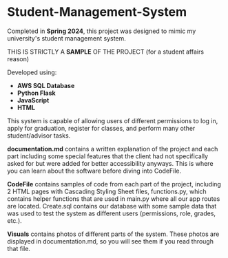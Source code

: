 # Student-Management-System
Completed in **Spring 2024**, this project was designed to mimic my university's student management system.

THIS IS STRICTLY A **SAMPLE** OF THE PROJECT (for a student affairs reason)

Developed using:
  - **AWS SQL Database**
  - **Python Flask**
  - **JavaScript**
  - **HTML**
    
This system is capable of allowing users of different permissions to log in, apply for graduation, register for classes, and perform many other student/advisor tasks.

**documentation.md** contains a written explanation of the project and each part including some special features that the client had not specifically asked for but were added for better accessibility anyways. This is where you can learn about the software before diving into CodeFile.

**CodeFile** contains samples of code from each part of the project, including 2 HTML pages with Cascading Styling Sheet files, functions.py, which contains helper functions that are used in main.py where all our app routes are located. Create.sql contains our database with some sample data that was used to test the system as different users (permissions, role, grades, etc.).

**Visuals** contains photos of different parts of the system. These photos are displayed in documentation.md, so you will see them if you read through that file.
